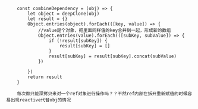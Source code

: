         const combineDependency = (obj) => {
            let object = deepClone(obj)
            let result = {}
            Object.entries(object).forEach(([key, value]) => {
                //value是个对象，把里面同样值的key合并到一起，形成新的数组
                Object.entries(value).forEach(([subKey, subValue]) => {
                    if (!result[subKey]) {
                        result[subKey] = []
                    }
                    result[subKey] = result[subKey].concat(subValue)
                })

            })
            return result
        }

        每次都只能深拷贝来对一个ref对象进行操作吗？？不然ref内部在拆开重新赋值的时候容易出现reactive代替obj的情况